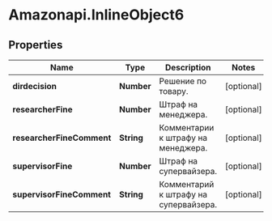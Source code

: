# Amazonapi.InlineObject6

## Properties

Name | Type | Description | Notes
------------ | ------------- | ------------- | -------------
**dirdecision** | **Number** | Решение по товару. | [optional] 
**researcherFine** | **Number** | Штраф на менеджера. | [optional] 
**researcherFineComment** | **String** | Комментарии к штрафу на менеджера. | [optional] 
**supervisorFine** | **Number** | Штраф на супервайзера. | [optional] 
**supervisorFineComment** | **String** | Комментарий к штрафу на супервайзера. | [optional] 


